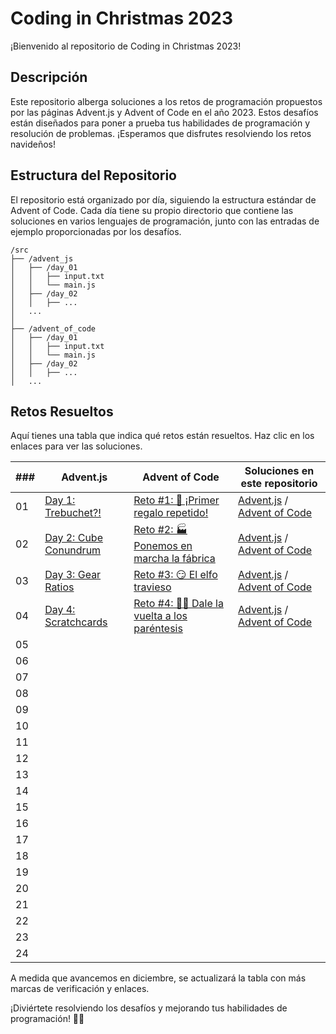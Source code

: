 # Coding in Christmas 2023

¡Bienvenido al repositorio de Coding in Christmas 2023!

## Descripción

Este repositorio alberga soluciones a los retos de programación propuestos por las páginas Advent.js y Advent of Code en el año 2023. Estos desafíos están diseñados para poner a prueba tus habilidades de programación y resolución de problemas. ¡Esperamos que disfrutes resolviendo los retos navideños!

## Estructura del Repositorio

El repositorio está organizado por día, siguiendo la estructura estándar de Advent of Code. Cada día tiene su propio directorio que contiene las soluciones en varios lenguajes de programación, junto con las entradas de ejemplo proporcionadas por los desafíos.

```
/src
├── /advent_js
│   ├── /day_01
│   │   ├── input.txt
│   │   └── main.js
│   ├── /day_02
│   │   ├── ...
│   ...
│
├── /advent_of_code
│   ├── /day_01
│   │   ├── input.txt
│   │   └── main.js
│   ├── /day_02
│   │   ├── ...
│   ...
```

## Retos Resueltos

Aquí tienes una tabla que indica qué retos están resueltos. Haz clic en los enlaces para ver las soluciones.

| ### | Advent.js                                                    | Advent of Code                                                                           | Soluciones en este repositorio                                                                  |
| --- | ------------------------------------------------------------ | ---------------------------------------------------------------------------------------- | ----------------------------------------------------------------------------------------------- |
| 01  | [Day 1: Trebuchet?!](https://adventofcode.com/2023/day/1)    | [Reto #1: 🎁 ¡Primer regalo repetido!](https://adventjs.dev/es/challenges/2023/1)         | [Advent.js](src/advent_js/day_01/main.js) / [Advent of Code](src/advent_of_code/day_01/main.js) |
| 02  | [Day 2: Cube Conundrum](https://adventofcode.com/2023/day/2) | [Reto #2: 🏭 Ponemos en marcha la fábrica](https://adventjs.dev/es/challenges/2023/2)     | [Advent.js](src/advent_js/day_02/main.js) / [Advent of Code](src/advent_of_code/day_02/main.js) |
| 03  | [Day 3: Gear Ratios](https://adventofcode.com/2023/day/3)    | [Reto #3: 😏 El elfo travieso](https://adventjs.dev/es/challenges/2023/3)                 | [Advent.js](src/advent_js/day_03/main.js) / [Advent of Code](src/advent_of_code/day_03/main.js) |
| 04  | [Day 4: Scratchcards](https://adventofcode.com/2023/day/4)   | [Reto #4: 😵‍💫 Dale la vuelta a los paréntesis](https://adventjs.dev/es/challenges/2023/4) | [Advent.js](src/advent_js/day_04/main.js) / [Advent of Code](src/advent_of_code/day_04/main.js) |
| 05  |                                                              |                                                                                          |
| 06  |                                                              |                                                                                          |
| 07  |                                                              |                                                                                          |
| 08  |                                                              |                                                                                          |
| 09  |                                                              |                                                                                          |
| 10  |                                                              |                                                                                          |
| 11  |                                                              |                                                                                          |
| 12  |                                                              |                                                                                          |
| 13  |                                                              |                                                                                          |
| 14  |                                                              |                                                                                          |
| 15  |                                                              |                                                                                          |
| 16  |                                                              |                                                                                          |
| 17  |                                                              |                                                                                          |
| 18  |                                                              |                                                                                          |
| 19  |                                                              |                                                                                          |
| 20  |                                                              |                                                                                          |
| 21  |                                                              |                                                                                          |
| 22  |                                                              |                                                                                          |
| 23  |                                                              |                                                                                          |
| 24  |                                                              |                                                                                          |


A medida que avancemos en diciembre, se actualizará la tabla con más marcas de verificación y enlaces.

¡Diviértete resolviendo los desafíos y mejorando tus habilidades de programación! 🎄✨